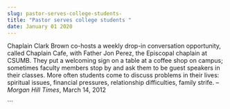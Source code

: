 ```yaml
---
slug: pastor-serves-college-students-
title: "Pastor serves college students "
date: January 01 2020
---
```


  
<p>
  Chaplain Clark Brown co-hosts a weekly drop-in conversation opportunity,
  called Chaplain Cafe, with Father Jon Perez, the Episcopal chaplain at CSUMB.
  They put a welcoming sign on a table at a coffee shop on campus; sometimes
  faculty members stop by and ask them to be guest speakers in their classes.
  More often students come to discuss problems in their lives: spiritual issues,
  financial pressures, relationship difficulties, family strife. –
  <em>Morgan Hill Times</em>, March 14, 2012
</p>
```
